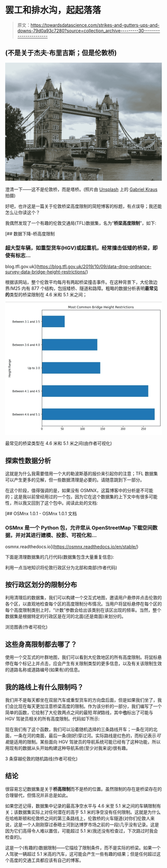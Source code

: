 # 罢工和排水沟，起起落落

> 原文：<https://towardsdatascience.com/strikes-and-gutters-ups-and-downs-79d0a93c7280?source=collection_archive---------30----------------------->

## (不是关于杰夫·布里吉斯；但是伦敦桥)

![](img/8958cf15e89bd8ca7cbef253c1b7ec1c.png)

澄清一下——这不是伦敦桥，而是塔桥。(照片由 [Unsplash](https://unsplash.com?utm_source=medium&utm_medium=referral) 上的 [Gabriel Kraus](https://unsplash.com/@gabrielkraus?utm_source=medium&utm_medium=referral) 拍摄)

好吧，也许这是一篇关于伦敦桥梁高度限制的简短博客的标题，有点误导；我还能怎么让你读这个？

我偶然发现了一个有趣的伦敦交通局(TFL)数据集，名为“**桥梁高度限制**”，如下:

[](https://blog.tfl.gov.uk/2019/10/09/data-drop-ordnance-survey-data-bridge-height-restrictions/) [## 数据下降-桥高度限制

### 超大型车辆，如重型货车(HGV)或起重机，经常撞击低矮的桥梁，即使有标志…

blog.tfl.gov.uk](https://blog.tfl.gov.uk/2019/10/09/data-drop-ordnance-survey-data-bridge-height-restrictions/) 

根据该网站，整个伦敦平均每月有两起桥梁撞击事件。在这种背景下，大伦敦边界/M25 内有 877 个结构，包括矮桥、隧道和路障。粗略的数据分析表明**最常见的**类型的桥梁限制在 4.6 米和 5.1 米之间；

![](img/8f5d4fc708a96d818edf3b73146920bf.png)

最常见的桥梁类型在 4.6 米和 5.1 米之间(由作者可视化)

## 探索性数据分析

这就是为什么我需要借用一个大的勒波斯基的报价来引起你的注意；TFL 数据集可以产生更多的见解，但一些数据清理是必要的。请随意跳到下一部分。

在这个阶段，值得强调的是，如果没有 OSMNX，这篇博客中的分析是不可能的；这是我以前曾经用过的一个包，因为它在这个数据集的上下文中有很多可能性，所以我又回到了这个包中。阅读此处的文档:

 [## OSMnx 1.0.1 - OSMnx 1.0.1 文档

### OSMnx 是一个 Python 包，允许您从 OpenStreetMap 下载空间数据，并对其进行建模、投影、可视化和…

osmnx.readthedocs.io](https://osmnx.readthedocs.io/en/stable/) 

下面是清理数据集的几行代码(数据集包含大量重复信息):

利用一点当地知识将伦敦行政区分为北部和南部(作者代码)

## 按行政区划分的限制分布

利用清理后的数据集，我们可以构建一个交互式地图，邀请用户悬停并点击伦敦的各个区，以直观地检查每个区的高度限制分布情况。当用户将鼠标悬停在每个区的每个高度限制类别上时，“计数”参数会给出该类别在该区出现的频率。当然，整个数据集是根据特定的行政区是在河的北面(还是南面)来划分的。

浏览图表(作者可视化)

## 这些身高限制都去哪了？

使用一个交互式的叶群地图，我们可以看到大伦敦地区的所有高度限制。将鼠标悬停在每个标记上并点击，应会产生有关限制类型的更多信息，以及有关该限制生效的道路名称或道路编号(如果有)的信息。

## 我的路线上有什么限制吗？

我们并不是每天都坐在双层汽车或重型货车的方向盘后面，但是如果我们坐了，我们会比现在每天更加注意桥梁高度的限制。作为该分析的一部分，我们编写了一个简单的函数，它绘制了大伦敦两点之间的最短*驾驶*路线，其中**也**标出了可能与 HGV 驾驶员相关的所有高度限制。代码如下所示:

现在我们有了这个函数，我们可以沿着随机选择的三条路线开车；一条在河的北面，一条在河的南面，最后一条(刚好)穿过河。实际路线是红色的，而标记表示*可能*是适用的限制。某些面向 HGV 驾驶员的导航系统可能已经有了这种功能，所以用现有的数据从头开始构建这种导航系统(至少对我来说)很有趣。

3 条穿越伦敦的随机路线(作者可视化)

## 结论

很容易忘记数据集是关于**桥高限制**而不是桥的位置。虽然限制的存在是桥梁存在的合理替代，但情况并非总是如此。

如果您还记得，数据集中记录的最高净空水平与 4.6 米至 5.1 米之间的车辆限制有关；该数据集实际上对任何潜在的高于 5.1 米的净空没有任何限制。这就是为什么在哈格斯顿和伦敦桥之间的第三条路线上，伦敦桥的火车隧道(对你们伦敦人来说，这是一个人刚刚穿过泰晤士河到达博罗市场之前的一段)几乎没有记录。这是因为它们高得令人难以置信，可能超过 5.1 米(我还没有检查过，下次路过时我会检查的)。

这是一个(有趣的)数据限制——它描绘了限制条件，而不是实际的桥梁。如果一个人驾驶一辆超过 5.1 米高的汽车，这可能会产生一些有趣的结果；但是任何超过这个高度的交通工具都应该有自己的博客。